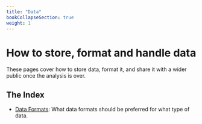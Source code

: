 ```yaml
---
title: "Data"
bookCollapseSection: true
weight: 1
---
```


# How to store, format and handle data

These pages cover how to store data, format it, and share it with a wider public once the analysis is over.

## The Index
- [Data Formats](/docs/data/data_formats.md): What data formats should be preferred for what type of data.
